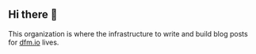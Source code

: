 ## Hi there 👋

This organization is where the infrastructure to write and build blog posts for [dfm.io](https://dfm.io) lives.
